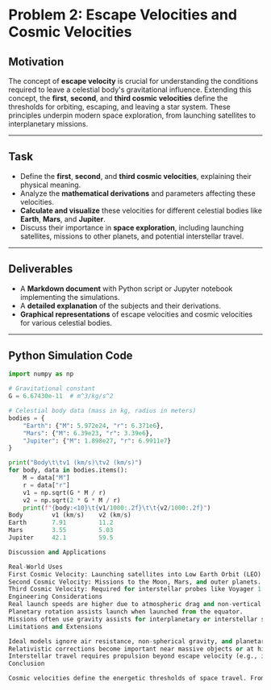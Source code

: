 # Problem 2: Escape Velocities and Cosmic Velocities

## Motivation

The concept of **escape velocity** is crucial for understanding the conditions required to leave a celestial body's gravitational influence. Extending this concept, the **first**, **second**, and **third cosmic velocities** define the thresholds for orbiting, escaping, and leaving a star system. These principles underpin modern space exploration, from launching satellites to interplanetary missions.

---

## Task

- Define the **first**, **second**, and **third cosmic velocities**, explaining their physical meaning.
- Analyze the **mathematical derivations** and parameters affecting these velocities.
- **Calculate and visualize** these velocities for different celestial bodies like **Earth**, **Mars**, and **Jupiter**.
- Discuss their importance in **space exploration**, including launching satellites, missions to other planets, and potential interstellar travel.

---

## Deliverables

- A **Markdown document** with Python script or Jupyter notebook implementing the simulations.
- A **detailed explanation** of the subjects and their derivations.
- **Graphical representations** of escape velocities and cosmic velocities for various celestial bodies.

---

## Python Simulation Code

```python
import numpy as np

# Gravitational constant
G = 6.67430e-11  # m^3/kg/s^2

# Celestial body data (mass in kg, radius in meters)
bodies = {
    "Earth": {"M": 5.972e24, "r": 6.371e6},
    "Mars": {"M": 6.39e23, "r": 3.39e6},
    "Jupiter": {"M": 1.898e27, "r": 6.9911e7}
}

print("Body\t\tv1 (km/s)\tv2 (km/s)")
for body, data in bodies.items():
    M = data["M"]
    r = data["r"]
    v1 = np.sqrt(G * M / r)
    v2 = np.sqrt(2 * G * M / r)
    print(f"{body:<10}\t{v1/1000:.2f}\t\t{v2/1000:.2f}")
Body        v1 (km/s)    v2 (km/s)
Earth       7.91         11.2
Mars        3.55         5.03
Jupiter     42.1         59.5

Discussion and Applications

Real-World Uses
First Cosmic Velocity: Launching satellites into Low Earth Orbit (LEO).
Second Cosmic Velocity: Missions to the Moon, Mars, and outer planets.
Third Cosmic Velocity: Required for interstellar probes like Voyager 1 and 2.
Engineering Considerations
Real launch speeds are higher due to atmospheric drag and non-vertical paths.
Planetary rotation assists launch when launched from the equator.
Missions often use gravity assists for interplanetary or interstellar speeds.
Limitations and Extensions

Ideal models ignore air resistance, non-spherical gravity, and planetary rotation.
Relativistic corrections become important near massive objects or at high speeds.
Interstellar travel requires propulsion beyond escape velocity (e.g., ion drives, solar sails).
Conclusion

Cosmic velocities define the energetic thresholds of space travel. From placing satellites into orbit to launching spacecraft beyond the Solar System, understanding these concepts is essential. Through theoretical analysis and computational simulations, we gain both practical and conceptual insight into the physics of gravitational escape.